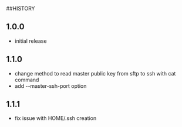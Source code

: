 ##HISTORY

1.0.0
----------

* initial release

1.1.0
----------

* change method to read master public key from sftp to ssh with cat command
* add --master-ssh-port option

1.1.1
----------

* fix issue with HOME/.ssh creation